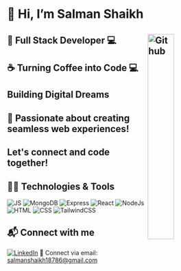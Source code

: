 # 👋 Hi, I’m Salman Shaikh
## <img width="35%" align="right" alt="Github" src="https://user-images.githubusercontent.com/48678280/88862734-4903af80-d201-11ea-968b-9c939d88a37c.gif" />

## 🚀 Full Stack Developer 💻 
## ☕ Turning Coffee into Code 💻
## Building Digital Dreams
## 🌟 Passionate about creating seamless web experiences!
## Let's connect and code together!

## 👨‍💻 Technologies & Tools
<img src="https://img.shields.io/badge/-JavaScript-F7DF1E?style=flat-square&logo=javascript&logoColor=black" alt="JS" />
<img src="https://img.shields.io/badge/-MongoDB-47A248?style=flat-square&logo=mongodb&logoColor=white" alt="MongoDB" />
<img src="https://img.shields.io/badge/-Express-000000?style=flat-square&logo=express&logoColor=white" alt="Express" />
<img src="https://img.shields.io/badge/-React-61DAFB?style=flat-square&logo=react&logoColor=white" alt="React" />
<img src="https://img.shields.io/badge/-Node.js-339933?style=flat-square&logo=node.js&logoColor=white" alt="NodeJs" />
<img src="https://img.shields.io/badge/-HTML5-E34F26?style=flat-square&logo=html5&logoColor=white" alt="HTML" />
<img src="https://img.shields.io/badge/-CSS3-1572B6?style=flat-square&logo=css3&logoColor=white" alt="CSS" />
<img src="https://img.shields.io/badge/-Tailwind_CSS-38B2AC?style=flat-square&logo=tailwind-css&logoColor=white" alt="TailwindCSS" />

## 📬 Connect with me
[![LinkedIn](https://img.shields.io/badge/-LinkedIn-0077B5?style=flat-square&logo=linkedin&logoColor=white)](https://www.linkedin.com/in/salman-shaikh-aa15b9253/)
📩 Connect via email: [salmanshaikh18786@gmail.com](mailto:salmanshaikh18786@gmail.com)



